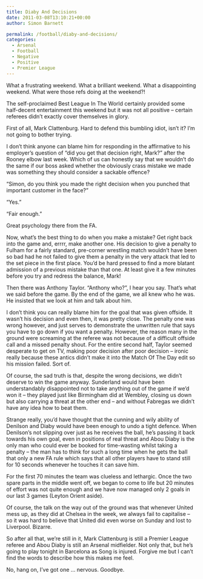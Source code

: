 ```yaml
---
title: Diaby And Decisions
date: 2011-03-08T13:10:21+00:00
author: Simon Barnett

permalink: /football/diaby-and-decisions/
categories:
  - Arsenal
  - Football
  - Negative
  - Positive
  - Premier League
---
```

What a frustrating weekend. What a brilliant weekend. What a disappointing weekend. What were those refs doing at the weekend?!

The self-proclaimed Best League In The World certainly provided some half-decent entertainment this weekend but it was not all positive &#8211; certain referees didn&#8217;t exactly cover themselves in glory.

First of all, Mark Clattenburg. Hard to defend this bumbling idiot, isn&#8217;t it? I&#8217;m not going to bother trying.

I don&#8217;t think anyone can blame him for responding in the affirmative to his employer&#8217;s question of &#8220;did you get that decision right, Mark?&#8221; after the Rooney elbow last week. Which of us can honestly say that we wouldn&#8217;t do the same if our boss asked whether the obviously crass mistake we made was something they should consider a sackable offence?

&#8220;Simon, do you think you made the right decision when you punched that important customer in the face?&#8221;

&#8220;Yes.&#8221;

&#8220;Fair enough.&#8221;

Great psychology there from the FA.

Now, what&#8217;s the best thing to do when you make a mistake? Get right back into the game and, errrr, make another one. His decision to give a penalty to Fulham for a fairly standard, pre-corner wrestling match wouldn&#8217;t have been so bad had he not failed to give them a penalty in the very attack that led to the set piece in the first place. You&#8217;d be hard pressed to find a more blatant admission of a previous mistake than that one. At least give it a few minutes before you try and redress the balance, Mark!

Then there was Anthony Taylor. &#8220;Anthony who?&#8221;, I hear you say. That&#8217;s what we said before the game. By the end of the game, we all knew who he was. He insisted that we look at him and talk about him.

I don&#8217;t think you can really blame him for the goal that was given offside. It wasn&#8217;t his decision and even then, it was pretty close. The penalty one was wrong however, and just serves to demonstrate the unwritten rule that says you have to go down if you want a penalty. However, the reason many in the ground were screaming at the referee was not because of a difficult offside call and a missed penalty shout. For the entire second half, Taylor seemed desperate to get on TV, making poor decision after poor decision &#8211; ironic really because these antics didn&#8217;t make it into the Match Of The Day edit so his mission failed. Sort of.

Of course, the sad truth is that, despite the wrong decisions, we didn&#8217;t deserve to win the game anyway. Sunderland would have been understandably disappointed not to take anything out of the game if we&#8217;d won it &#8211; they played just like Birmingham did at Wembley, closing us down but also carrying a threat at the other end &#8211; and without Fabregas we didn&#8217;t have any idea how to beat them.

Strange really, you&#8217;d have thought that the cunning and wily ability of Denilson and Diaby would have been enough to undo a tight defence. When Denilson&#8217;s not slipping over just as he receives the ball, he&#8217;s passing it back towards his own goal, even in positions of real threat and Abou Diaby is the only man who could ever be booked for time-wasting whilst taking a penalty &#8211; the man has to think for such a long time when he gets the ball that only a new FA rule which says that all other players have to stand still for 10 seconds whenever he touches it can save him.

For the first 70 minutes the team was clueless and lethargic. Once the two spare parts in the middle went off, we began to come to life but 20 minutes of effort was not quite enough and we have now managed only 2 goals in our last 3 games (Leyton Orient aside).

Of course, the talk on the way out of the ground was that whenever United mess up, as they did at Chelsea in the week, we always fail to capitalise &#8211; so it was hard to believe that United did even worse on Sunday and lost to Liverpool. Bizarre.

So after all that, we&#8217;re still in it, Mark Clattenburg is still a Premier League referee and Abou Diaby is still an Arsenal midfielder. Not only that, but he&#8217;s going to play tonight in Barcelona as Song is injured. Forgive me but I can&#8217;t find the words to describe how this makes me feel.

No, hang on, I&#8217;ve got one &#8230; nervous. Goodbye.
